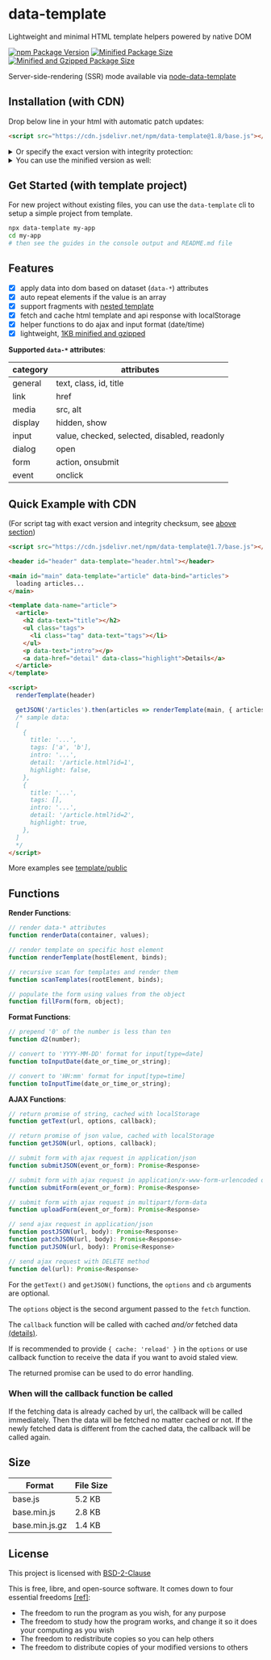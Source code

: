 # data-template

Lightweight and minimal HTML template helpers powered by native DOM

[![npm Package Version](https://img.shields.io/npm/v/data-template)](https://www.npmjs.com/package/data-template)
[![Minified Package Size](https://img.shields.io/bundlephobia/min/data-template)](https://bundlephobia.com/package/data-template)
[![Minified and Gzipped Package Size](https://img.shields.io/bundlephobia/minzip/data-template)](https://bundlephobia.com/package/data-template)

Server-side-rendering (SSR) mode available via [node-data-template](https://github.com/beenotung/node-data-template)

## Installation (with CDN)

Drop below line in your html with automatic patch updates:

```html
<script src="https://cdn.jsdelivr.net/npm/data-template@1.8/base.js"></script>
```

<details>
<summary>Or specify the exact version with integrity protection:</summary>

```html
<script
  src="https://cdn.jsdelivr.net/npm/data-template@1.8.0/base.js"
  crossorigin="anonymous"
  integrity="sha384-F7uDAgcuOqbOXANrWV5GYMKFjU9YN01JNnR8+/nUlzfZyFvgWlaotz/eCsa+nZK/"
></script>
```

</details>

<details>
<summary>You can use the minified version as well:</summary>

```html
<script
  src="https://cdn.jsdelivr.net/npm/data-template@1.8.0/base.min.js"
  crossorigin="anonymous"
  integrity="sha384-mYtXyzXBNDDxB4yfJ8qafMHPpzKEEiMUndzSkOWcvS+tO8dMrdYI/Gl+sXNtr2v5"
></script>
```

</details>

## Get Started (with template project)

For new project without existing files, you can use the `data-template` cli to setup a simple project from template.

```bash
npx data-template my-app
cd my-app
# then see the guides in the console output and README.md file
```

## Features

- [x] apply data into dom based on dataset (`data-*`) attributes
- [x] auto repeat elements if the value is an array
- [x] support fragments with [nested template](./template/public/examples/fragment.html#:L14)
- [x] fetch and cache html template and api response with localStorage
- [x] helper functions to do ajax and input format (date/time)
- [x] lightweight, [1KB minified and gzipped](#size)

**Supported `data-*` attributes**:

| category | attributes                                   |
| -------- | -------------------------------------------- |
| general  | text, class, id, title                       |
| link     | href                                         |
| media    | src, alt                                     |
| display  | hidden, show                                 |
| input    | value, checked, selected, disabled, readonly |
| dialog   | open                                         |
| form     | action, onsubmit                             |
| event    | onclick                                      |

## Quick Example with CDN

(For script tag with exact version and integrity checksum, see [above section](#installation-with-cdn))

```html
<script src="https://cdn.jsdelivr.net/npm/data-template@1.7/base.js"></script>

<header id="header" data-template="header.html"></header>

<main id="main" data-template="article" data-bind="articles">
  loading articles...
</main>

<template data-name="article">
  <article>
    <h2 data-text="title"></h2>
    <ul class="tags">
      <li class="tag" data-text="tags"></li>
    </ul>
    <p data-text="intro"></p>
    <a data-href="detail" data-class="highlight">Details</a>
  </article>
</template>

<script>
  renderTemplate(header)

  getJSON('/articles').then(articles => renderTemplate(main, { articles }))
  /* sample data:
  [
    {
      title: '...',
      tags: ['a', 'b'],
      intro: '...',
      detail: '/article.html?id=1',
      highlight: false,
    },
    {
      title: '...',
      tags: [],
      intro: '...',
      detail: '/article.html?id=2',
      highlight: true,
    },
  ]
  */
</script>
```

More examples see [template/public](template/public)

## Functions

**Render Functions**:

```javascript
// render data-* attributes
function renderData(container, values);

// render template on specific host element
function renderTemplate(hostElement, binds);

// recursive scan for templates and render them
function scanTemplates(rootElement, binds);

// populate the form using values from the object
function fillForm(form, object);
```

**Format Functions**:

```javascript
// prepend '0' of the number is less than ten
function d2(number);

// convert to 'YYYY-MM-DD' format for input[type=date]
function toInputDate(date_or_time_or_string);

// convert to 'HH:mm' format for input[type=time]
function toInputTime(date_or_time_or_string);
```

**AJAX Functions**:

```javascript
// return promise of string, cached with localStorage
function getText(url, options, callback);

// return promise of json value, cached with localStorage
function getJSON(url, options, callback);

// submit form with ajax request in application/json
function submitJSON(event_or_form): Promise<Response>

// submit form with ajax request in application/x-www-form-urlencoded or url search parameters
function submitForm(event_or_form): Promise<Response>

// submit form with ajax request in multipart/form-data
function uploadForm(event_or_form): Promise<Response>

// send ajax request in application/json
function postJSON(url, body): Promise<Response>
function patchJSON(url, body): Promise<Response>
function putJSON(url, body): Promise<Response>

// send ajax request with DELETE method
function del(url): Promise<Response>
```

For the `getText()` and `getJSON()` functions, the `options` and `cb` arguments are optional.

The `options` object is the second argument passed to the `fetch` function.

The `callback` function will be called with cached _and/or_ fetched data [(details)](#when-will-the-callback-function-be-called).

If is recommended to provide `{ cache: 'reload' }` in the `options` or use callback function to receive the data if you want to avoid staled view.

The returned promise can be used to do error handling.

### When will the callback function be called

If the fetching data is already cached by url, the callback will be called immediately.
Then the data will be fetched no matter cached or not.
If the newly fetched data is different from the cached data, the callback will be called again.

## Size

| Format         | File Size |
| -------------- | --------- |
| base.js        | 5.2 KB    |
| base.min.js    | 2.8 KB    |
| base.min.js.gz | 1.4 KB    |

## License

This project is licensed with [BSD-2-Clause](./LICENSE)

This is free, libre, and open-source software. It comes down to four essential freedoms [[ref]](https://seirdy.one/2021/01/27/whatsapp-and-the-domestication-of-users.html#fnref:2):

- The freedom to run the program as you wish, for any purpose
- The freedom to study how the program works, and change it so it does your computing as you wish
- The freedom to redistribute copies so you can help others
- The freedom to distribute copies of your modified versions to others
